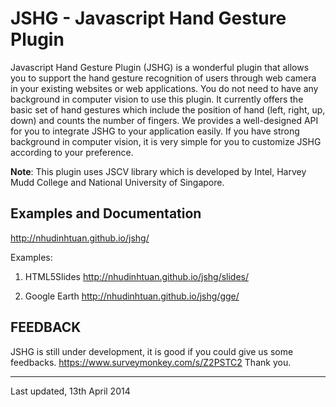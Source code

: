 JSHG - Javascript Hand Gesture Plugin
========================================

Javascript Hand Gesture Plugin (JSHG) is a wonderful plugin that allows you to 
support the hand gesture recognition of users through web camera in your 
existing websites or web applications. You do not need to have any background 
in computer vision to use this plugin. It currently offers the basic set of hand 
gestures which include the position of hand (left, right, up, down) and counts the number of fingers. 
We provides a well-designed API for you to integrate JSHG to your application easily. 
If you have strong background in computer vision, it is very simple for you to 
customize JSHG according to your preference.

**Note**: This plugin uses JSCV library which is developed by Intel, Harvey Mudd College and 
National University of Singapore. 

Examples and Documentation
-------------

http://nhudinhtuan.github.io/jshg/

Examples:

1. HTML5Slides
http://nhudinhtuan.github.io/jshg/slides/

2. Google Earth
http://nhudinhtuan.github.io/jshg/gge/

FEEDBACK
-------------
JSHG is still under development, it is good if you could give us some feedbacks.
https://www.surveymonkey.com/s/Z2PSTC2
Thank you.

-------------
Last updated, 13th April 2014